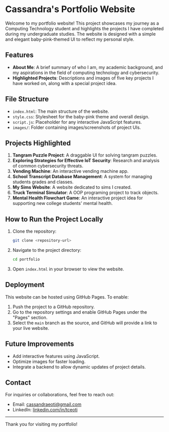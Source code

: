# Cassandra's Portfolio Website

Welcome to my portfolio website! This project showcases my journey as a Computing Technology student and highlights the projects I have completed during my undergraduate studies. The website is designed with a simple and elegant baby-pink-themed UI to reflect my personal style.

## Features

- **About Me**: A brief summary of who I am, my academic background, and my aspirations in the field of computing technology and cybersecurity.
- **Highlighted Projects**: Descriptions and images of five key projects I have worked on, along with a special project idea.


## File Structure

- `index.html`: The main structure of the website.
- `style.css`: Stylesheet for the baby-pink theme and overall design.
- `script.js`: Placeholder for any interactive JavaScript features.
- `images/`: Folder containing images/screenshots of project UIs.

## Projects Highlighted

1. **Tangram Puzzle Project**: A draggable UI for solving tangram puzzles.
2. **Exploring Strategies for Effective IoT Security**: Research and analysis of common cybersecurity threats.
3. **Vending Machine**: An interactive vending machine app.
4. **School Transcript Database Management**: A system for managing students grades and classes.
5. **My Sims Website**: A website dedicated to sims I created.
6. **Truck Terminal Simulator**: A OOP programing project to track objects.
7. **Mental Health Flowchart Game**: An interactive project idea for supporting new college students' mental health.

## How to Run the Project Locally

1. Clone the repository:
   ```bash
   git clone <repository-url>
   ```
2. Navigate to the project directory:
   ```bash
   cd portfolio
   ```
3. Open `index.html` in your browser to view the website.

## Deployment

This website can be hosted using GitHub Pages. To enable:

1. Push the project to a GitHub repository.
2. Go to the repository settings and enable GitHub Pages under the "Pages" section.
3. Select the `main` branch as the source, and GitHub will provide a link to your live website.

## Future Improvements

- Add interactive features using JavaScript.
- Optimize images for faster loading.
- Integrate a backend to allow dynamic updates of project details.


## Contact

For inquiries or collaborations, feel free to reach out:

- Email: [cassandraeoti@gmail.com](mailto:cassandraeoti@gmail.com)
- LinkedIn: [linkedin.com/in/tceoti](https://linkedin.com/in/tceoti)

---
Thank you for visiting my portfolio!
